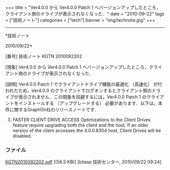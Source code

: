 ﻿+++
title = "Ver4.0.0 から Ver4.0.0 Patch 1 へバージョンアップしたところ，クライアント側のドライブが表示されなくなった．"
date = "2010-09-22"
tags = ["技術ノート"]
categories = ["tech"]
banner = "img/technote.jpg"
+++

-----------------------------------------------------------------------------------------------------------------------------

*技術ノート

2010/09/22*


[番号]
技術ノート KGTN 2010092202

[現象]
Ver4.0.0 から Ver4.0.0 Patch 1
へバージョンアップしたところ，クライアント側のドライブが表示されなくなった．

[説明]
Ver4.0.0 Patch 1 でクライアントドライブ機能の最適化 （高速化）
が行われたため，Ver4.0.0
のクライアントでログオンするとクライアント側のドライブが表示されません．この現象を回避するには，Ver4.0.0
Patch 1 のクライアントをインストールする （アップグレードする）
必要があります．以下は，本件に関するGraphOn社のリリースノートです．

3. FASTER CLIENT DRIVE ACCESS
Optimizations to the Client Drives feature require upgrading both the
client and the host. If an older version of the client accesses the
4.0.0.8304 host, Client Drives will be disabled.


### ファイル

 
 


[KGTN2010092202.pdf](http://techreport.kitasp.net/attachments/download/326/KGTN2010092202.pdf)
 [(56.5 KB)] [kitasp 技術センター, 2010/09/22
09:24]


 


 


